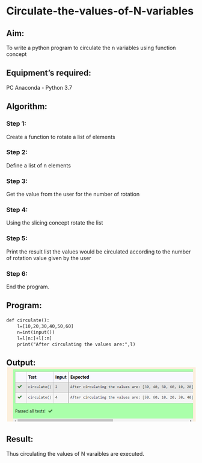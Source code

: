 # Circulate-the-values-of-N-variables
## Aim:
To write a python program to circulate the n variables using function concept
## Equipment’s required:
PC
Anaconda - Python 3.7
## Algorithm: 
### Step 1:
Create a function to rotate a list of elements

### Step 2:
Define a list of n elements

### Step 3:
Get the value from the user for the number of rotation

### Step 4:
Using the slicing concept rotate the list

### Step 5:
Print the result list the values would be circulated according to the number of rotation value given by the user

### Step 6:
End the program.

## Program:
~~~
def circulate():
    l=[10,20,30,40,50,60]
    n=int(input())
    l=l[n:]+l[:n]
    print("After circulating the values are:",l)
~~~

## Output:![GitHub Logo](CIRCULATE.png)

## Result:
Thus circulating the values of N varaibles are executed.